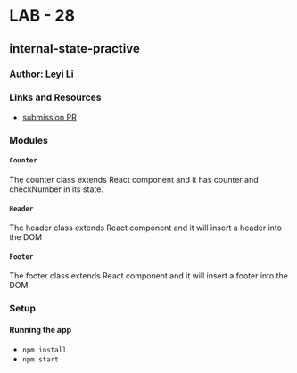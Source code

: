 
# LAB - 28

## internal-state-practive

### Author: Leyi Li


### Links and Resources
* [submission PR](https://github.com/401-advanced-javascript-leyla/lab-28-internal-state/pulls)

### Modules
#### `Counter`
The counter class extends React component and it has counter and checkNumber in its state.
#### `Header`
The header class extends React component and it will insert a header into the DOM
#### `Footer`
The footer class extends React component and it will insert a footer into the DOM

### Setup

#### Running the app
* `npm install`
* `npm start`
  
